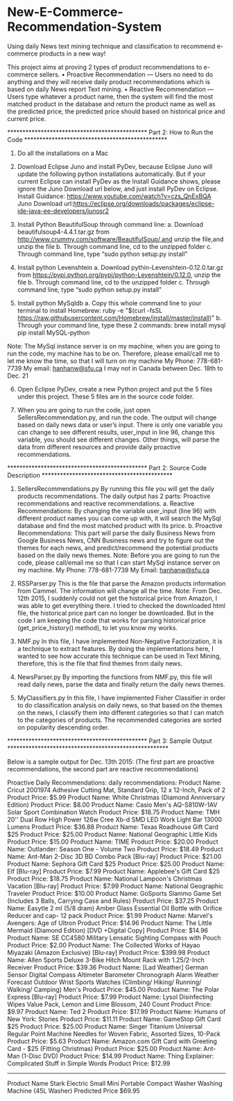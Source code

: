 # New-E-Commerce-Recommendation-System
Using daily News text mining technique and classification to recommend e-commerce products in a new way!

This project aims at proving 2 types of product recommendations to e-commerce sellers.
• Proactive Recommendation — Users no need to do anything and they will receive daily product
recommendations which is based on daily News report Text mining.
• Reactive Recommendation — Users type whatever a product name, then the system will find the most
matched product in the database and return the product name as well as the predicted price, the predicted
price should based on historical price and current price.

********************************************** Part 2: How to Run the Code ***********************************************

1. Do all the installations on a Mac

2. Download Eclipse Juno and install PyDev, because Eclipse Juno will update the following python installations automatically. But if your current Eclipse can install PyDev as the Install Guidance shows, please ignore the Juno Download url below, and just install PyDev on Eclipse.
Install Guidance: https://www.youtube.com/watch?v=czs_QnExBQA
Juno Download url:https://eclipse.org/downloads/packages/eclipse-ide-java-ee-developers/junosr2

3. Install Python BeautifulSoup through command line:
	a. Download beautifulsoup4-4.4.1.tar.gz from http://www.crummy.com/software/BeautifulSoup/,and unzip the file,and unzip the file
	b. Through command line, cd to the unzipped folder
	c. Through command line, type “sudo python setup.py install”

4. Install python Levenshtein
	a. Download pythin-Levenshtein-0.12.0.tar.gz from https://pypi.python.org/pypi/python-Levenshtein/0.12.0, unzip the file
	b. Through command line, cd to the unzipped folder
	c. Through command line, type “sudo python setup.py install”

5. Install python MySqldb
	a. Copy this whole command line to your terminal to install Homebrew:
	ruby -e "$(curl -fsSL https://raw.githubusercontent.com/Homebrew/install/master/install)"
	b. Through your command line, type these 2 commands:
	brew install mysql
	pip install MySQL-python

Note: The MySql instance server is on my machine, when you are going to run the code, my machine has to be on. Therefore, please email/call me to let me know the time, so that I will turn on my machine
My Phone: 778-681-7739
My email: hanhanw@sfu.ca
I may not in Canada between Dec. 18th to Dec. 21

6. Open Eclipse PyDev, create a new Python project and put the 5 files under this project. These 5 files are in the source code folder.

7. When you are going to run the code, just open SellersRecommendation.py, and run the code. The output will change based on daily news data or user’s input. There is only one variable you can change to see different results, user_input in line 96, change this variable, you should see different changes. Other things, will parse the data from different resources and provide daily proactive recommendations.

********************************************** Part 2: Source Code Description *******************************************

1. SellersRecommendations.py
	By running this file you will get the daily products recommendations. The daily output has 2 parts: Proactive recommendations and reactive recommendations.
a. Reactive Recommendations: By changing the variable user_input (line 96) with different product names you can come up with, it will search the MySql database and find the most matched product with its price. 
b. Proactive Recommendations: This part will parse the daily Business News from Google Business News, CNN Business news and try to figure out the themes for each news, and predict/recommend the potential products based on the daily news themes.
Note: Before you are going to run the code, please call/email me so that I can start MySql instance server on my machine.
My Phone: 778-681-7739
My Email: hanhanw@sfu.ca

2. RSSParser.py
	This is the file that parse the Amazon products information from Cammel. The information will change all the time. Note: From Dec. 12th 2015, I suddenly could not get the historical price from Amazon, I was able to get everything there. I tried to checked the downloaded html file, the historical price part can no longer be downloaded. But in the code I am keeping the code that works for parsing historical price (get_price_history() method), to let you know my works.

3. NMF.py
	In this file, I have implemented Non-Negative Factorization, it is a technique to extract features. By doing the implementations here, I wanted to see how accurate this technique can be used in Text Mining, therefore, this is the file that find themes from daily news.

4. NewsParser.py
	By importing the functions from NMF.py, this file will read daily news, parse the data and finally return the daily news themes.

5. MyClassifiers.py
	In this file, I have implemented Fisher Classifier in order to do classification analysis on daily news, so that based on the themes on the news, I classify them into different categories so that I can match to the categories of products. The recommended categories are sorted on popularity descending order.

********************************************** Part 3: Sample Output *****************************************************

Below is a sample output for Dec. 13th 2015: (The first part are proactive recommendations, the second part are reactive recommendations)

Proactive Daily Recommendations: 
daily recommendations: 
Product Name:  Cricut 2001974 Adhesive Cutting Mat, Standard Grip, 12 x 12-Inch, Pack of 2
Product Price:  $5.99
Product Name:  White Christmas (Diamond Anniversary Edition)
Product Price:  $8.00
Product Name:  Casio Men's AQ-S810W-1AV Solar Sport Combination Watch
Product Price:  $18.75
Product Name:  TMH 20'' Dual Row High Power 126w Cree Xb-d SMD LED Work Light Bar 13000 Lumens
Product Price:  $36.88
Product Name:  Texas Roadhouse Gift Card $25
Product Price:  $25.00
Product Name:  National Geographic Little Kids
Product Price:  $15.00
Product Name:  TIME
Product Price:  $20.00
Product Name:  Outlander: Season One - Volume Two
Product Price:  $18.49
Product Name:  Ant-Man 2-Disc 3D BD Combo Pack [Blu-ray]
Product Price:  $21.00
Product Name:  Sephora Gift Card $25
Product Price:  $25.00
Product Name:  Elf [Blu-ray]
Product Price:  $7.99
Product Name:  Applebee's Gift Card $25
Product Price:  $18.75
Product Name:  National Lampoon's Christmas Vacation [Blu-ray]
Product Price:  $7.99
Product Name:  National Geographic Traveler
Product Price:  $10.00
Product Name:  GoSports Slammo Game Set (Includes 3 Balls, Carrying Case and Rules)
Product Price:  $37.25
Product Name:  Easytle 2 ml (5/8 dram) Amber Glass Essential Oil Bottle with Orifice Reducer and cap- 12 pack
Product Price:  $1.99
Product Name:  Marvel's Avengers: Age of Ultron
Product Price:  $14.96
Product Name:  The Little Mermaid (Diamond Edition) [DVD +Digital Copy]
Product Price:  $14.96
Product Name:  SE CC4580 Military Lensatic Sighting Compass with Pouch
Product Price:  $2.00
Product Name:  The Collected Works of Hayao Miyazaki (Amazon Exclusive) [Blu-ray]
Product Price:  $399.98
Product Name:  Allen Sports Deluxe 3-Bike Hitch Mount Rack with 1.25/2-Inch Receiver
Product Price:  $39.36
Product Name:  [Lad Weather] German Sensor Digital Compass Altimeter Barometer Chronograph Alarm Weather Forecast Outdoor Wrist Sports Watches (Climbing/ Hiking/ Running/ Walking/ Camping) Men's
Product Price:  $45.00
Product Name:  The Polar Express [Blu-ray]
Product Price:  $7.99
Product Name:  Lysol Disinfecting Wipes Value Pack, Lemon and Lime Blossom, 240 Count
Product Price:  $9.97
Product Name:  Ted 2
Product Price:  $17.99
Product Name:  Humans of New York: Stories
Product Price:  $11.11
Product Name:  GameStop Gift Card $25
Product Price:  $25.00
Product Name:  Singer Titanium Universal Regular Point Machine Needles for Woven Fabric, Assorted Sizes, 10-Pack
Product Price:  $5.63
Product Name:  Amazon.com Gift Card with Greeting Card - $25 (Fitting Christmas)
Product Price:  $25.00
Product Name:  Ant-Man (1-Disc DVD)
Product Price:  $14.99
Product Name:  Thing Explainer: Complicated Stuff in Simple Words
Product Price:  $12.99
**********************************************************
Product Name Stark Electric Small Mini Portable Compact Washer Washing Machine (45L Washer)
Predicted Price $69.95
